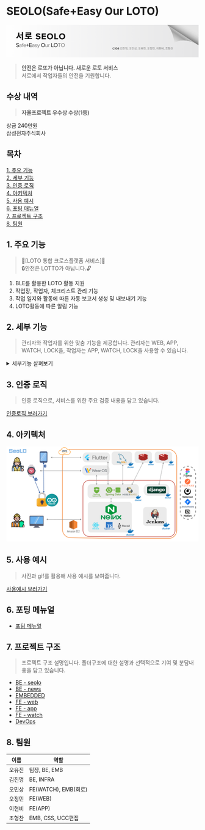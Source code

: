 # SEOLO(Safe+Easy Our LOTO)

![SEOLO banner](docs/images/SEOLO%20banner.png)

> **안전은 로또가 아닙니다. 새로운 로토 서비스**<br>
> 서로에서 작업자들의 안전을 기원합니다.

## 수상 내역

> **자율프로젝트 우수상 수상(1등)**<br>

상금 240만원<br>
삼성전자주식회사

## 목차

[1. 주요 기능](#1-주요-기능)<br>
[2. 세부 기능](#2-세부-기능)<br>
[3. 인증 로직](#3-인증-로직)<br>
[4. 아키텍처](#4-아키텍처)<br>
[5. 사용 예시](#5-사용-예시)<br>
[6. 포팅 매뉴얼](#6-개발-설정)<br>
[7. 프로젝트 구조](#7-프로젝트-구조-설명)<br>
[8. 팀원](#8-팀원)<br>

## 1. 주요 기능

> 🚨[LOTO 통합 크로스플랫폼 서비스]🚨<br>
> 🔒안전은 LOTTO가 아닙니다.🔓

1. BLE를 활용한 LOTO 활동 지원
2. 작업장, 작업자, 체크리스트 관리 기능
3. 작업 일지와 활동에 따른 자동 보고서 생성 및 내보내기 기능
4. LOTO활동에 따른 알림 기능

## 2. 세부 기능

> 관리자와 작업자를 위한 맞춤 기능을 제공합니다.
> 관리자는 WEB, APP, WATCH, LOCK을, 작업자는 APP, WATCH, LOCK을 사용할 수 있습니다.

<details>
<summary>세부기능 살펴보기</summary>
<div markdown="1">

| 순서 | WEB                                                                                                                                                           | APP                                                                                                                                  | WATCH                                                                                                                                | LOCK                                  |
| ---- | ------------------------------------------------------------------------------------------------------------------------------------------------------------- | ------------------------------------------------------------------------------------------------------------------------------------ | ------------------------------------------------------------------------------------------------------------------------------------ | ------------------------------------- |
| 1    | LOTO 일지 관리 (자동 보고서 생성)<br>- 작업자가 작성한 LOTO 일지 확인<br>- 인명 피해 생긴 경우 일지 수정 기능<br>- 자동 LOTO 보고서 생성 및 csv 내보내기 기능 | LOTO 자물쇠 잠금 및 해제 기능<br>- 본인이 잠갔을 경우에만 잠금 및 해제 가능<br>- 관리자의 경우에만 타 작업자가 잠근 자물쇠 해제 가능 | LOTO 자물쇠 잠금 및 해제 기능<br>- 본인이 잠갔을 경우에만 잠금 및 해제 가능<br>- 관리자의 경우에만 타 작업자가 잠근 자물쇠 해제 가능 | BLE기반 잠금/잠금해제                 |
| 2    | LOTO 자물쇠 관리<br>- 자물쇠 LOCK/UNLOCK 상태 및 배터리 관리                                                                                                  | 작업 일지 작성 기능<br>- 회사별 체크리스트 모두 점검 후 일지 작성<br>- 일지 작성 시 자동으로 보고서 생성                             | 작업 일지 작성 기능<br>- 회사별 체크리스트 모두 점검 후 일지 작성<br>- 일지 작성 시 자동으로 보고서 생성                             | RFID 마스터키 잠금 해제               |
| 3    | LOTO 혹은 기타 안전 체크리스트 관리<br>- 기본 제공 안전 체크리스트 제공<br>- 회사별 커스텀 체크리스트 설정 기능                                               | 타 작업자의 잠금 내용 확인 기능<br>- 타 작업자가 작업 시 내용 확인                                                                   | PIN 잠금 지원으로 사번 로그인보다 편리한 사용                                                                                        | 타 회사 사람 접근 제한(블루투스 끊기) |
| 4    | 작업장 및 장비 관리<br>- 작업장 도면 등록<br>- 장비 등록<br>- 작업장의 도면에 장비 위치 설정<br>- 장비별 담당자 설정<br>- 장비별 작업 상태 확인               | LOTO 절차 확인<br>- LOTO 절차 확인 가능                                                                                              |                                                                                                                                      | C타입 충전 기능                       |
| 5    | 작업자 관리<br>- 작업자 등록                                                                                                                                  | 본인이 작성한 작업 내역 확인 가능                                                                                                    |                                                                                                                                      |                                       |
| 6    | 회사 현황 조회 (대시보드)<br>- 작업통계, 재해현황 등<br>- 작업 시 알림 제공                                                                                   | PIN 잠금 지원으로 사번 로그인보다 편리한 사용                                                                                        |                                                                                                                                      |                                       |
| 7    |                                                                                                                                                               | 주기적 업데이트되는 안전 뉴스 제공<br>- 안전 경각심 고취                                                                             |                                                                                                                                      |                                       |

</div>
</details>

## 3. 인증 로직

> 인증 로직으로, 서비스를 위한 주요 검증 내용을 담고 있습니다.

[인증로직 보러가기](docs/AuthLogic.md)

## 4. 아키텍처

![아키텍처](docs/images/ARCHITECTURE.png)

## 5. 사용 예시

> 사진과 gif를 활용해 사용 예시를 보여줍니다.

[사용예시 보러가기](docs/Usage.md)

## 6. 포팅 메뉴얼

- [포팅 메뉴얼](docs/Porting%20Guide.pdf)

## 7. 프로젝트 구조

> 프로젝트 구조 설명입니다. 폴더구조에 대한 설명과 선택적으로 기여 및 분담내용을 담고 있습니다.

- [BE - seolo](backend/README.md)
- [BE - news](backend/news/README_BE_news.md)
- [EMBEDDED](embedded/README_EM.md)
- [FE - web](frontend/web/README.md)
- [FE - app](frontend/app/README.md)
- [FE - watch](frontend/watch/README.md)
- [DevOps](DevOps/README.MD)

## 8. 팀원

| 이름   | 역할                 |
| ------ | -------------------- |
| 오유진 | 팀장, BE, EMB        |
| 김진명 | BE, INFRA            |
| 오민상 | FE(WATCH), EMB(회로) |
| 오정민 | FE(WEB)              |
| 이현비 | FE(APP)              |
| 조형찬 | EMB, CSS, UCC편집    |
